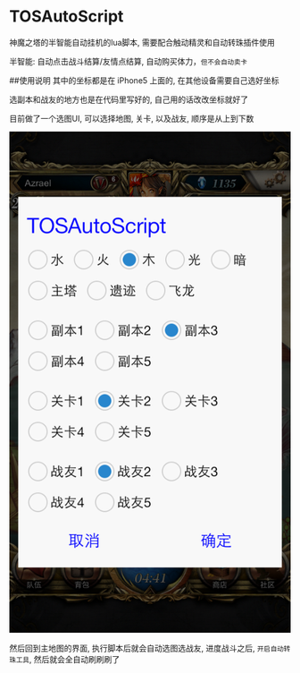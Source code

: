# TOSAutoScript
神魔之塔的半智能自动挂机的lua脚本, 需要配合触动精灵和自动转珠插件使用

半智能: 自动点击战斗结算/友情点结算, 自动购买体力，`但不会自动卖卡`

##使用说明
其中的坐标都是在 iPhone5 上面的, 在其他设备需要自己选好坐标

选副本和战友的地方也是在代码里写好的, 自己用的话改改坐标就好了

目前做了一个选图UI, 可以选择地图, 关卡, 以及战友, 顺序是从上到下数

![Alt screenshot](screenshot.png)

然后回到主地图的界面, 执行脚本后就会自动选图选战友, 进度战斗之后, `开启自动转珠工具`, 然后就会全自动刷刷刷了
